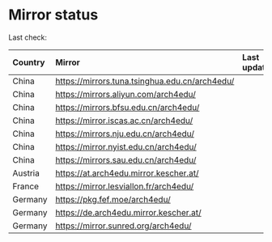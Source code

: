 <script src="./time.js"></script>
# Mirror status
Last check: <script type="text/javascript">localize(1699460594.2405336);</script>

|Country|Mirror|Last update|
|:------|:-----|:----------|
|China|https://mirrors.tuna.tsinghua.edu.cn/arch4edu/|<script type="text/javascript">localize(1699425498);</script>|
|China|https://mirrors.aliyun.com/arch4edu/|<script type="text/javascript">localize(1699425498);</script>|
|China|https://mirrors.bfsu.edu.cn/arch4edu/|<script type="text/javascript">localize(1699425498);</script>|
|China|https://mirror.iscas.ac.cn/arch4edu/|<script type="text/javascript">localize(1699425498);</script>|
|China|https://mirrors.nju.edu.cn/arch4edu/|<script type="text/javascript">localize(1699381797);</script>|
|China|https://mirror.nyist.edu.cn/arch4edu/|<script type="text/javascript">localize(1699425498);</script>|
|China|https://mirrors.sau.edu.cn/arch4edu/|<script type="text/javascript">localize(1699425498);</script>|
|Austria|https://at.arch4edu.mirror.kescher.at/|<script type="text/javascript">localize(1699425498);</script>|
|France|https://mirror.lesviallon.fr/arch4edu/|<script type="text/javascript">localize(1699425498);</script>|
|Germany|https://pkg.fef.moe/arch4edu/|<script type="text/javascript">localize(1699425498);</script>|
|Germany|https://de.arch4edu.mirror.kescher.at/|<script type="text/javascript">localize(1699425498);</script>|
|Germany|https://mirror.sunred.org/arch4edu/|<script type="text/javascript">localize(1699425498);</script>|

<script src="./tablefilter/tablefilter.js"></script>
<script src="./table.js"></script>